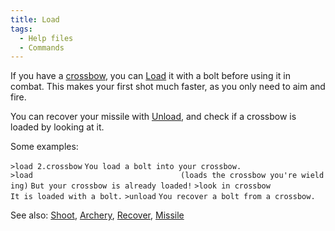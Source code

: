 ```yaml
---
title: Load
tags:
  - Help files
  - Commands
---
```

If you have a [crossbow](crossbow "wikilink"), you can
[Load](Load "wikilink") it with a bolt before using it in combat. This
makes your first shot much faster, as you only need to aim and fire.

You can recover your missile with [Unload](Unload "wikilink"), and check
if a crossbow is loaded by looking at it.

Some examples:

`>load 2.crossbow`
`You load a bolt into your crossbow.`
`>load                                 (loads the crossbow you're wielding)`
`But your crossbow is already loaded!`
`>look in crossbow`
`It is loaded with a bolt.`
`>unload`
`You recover a bolt from a crossbow.`

See also: [Shoot](Shoot "wikilink"), [Archery](Archery "wikilink"),
[Recover](Recover "wikilink"), [Missile](Missile "wikilink")
